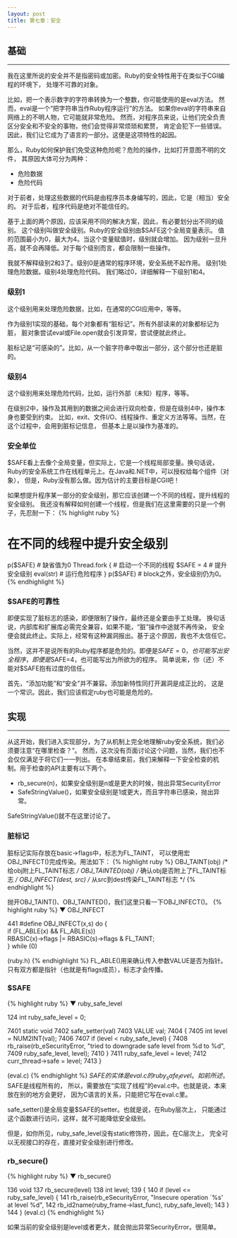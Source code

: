 ```yaml
---
layout: post
title: 第七章：安全
---
```


## 基础
----

我在这里所说的安全并不是指密码或加密。Ruby的安全特性用于在类似于CGI编程的环境下， 处理不可靠的对象。

比如，把一个表示数字的字符串转换为一个整数，你可能使用的是eval方法。 然而，eval是一个“把字符串当作Ruby程序运行”的方法。 如果你eval的字符串来自网络上的不明人物，它可能就非常危险。 然而，对程序员来说，让他们完全负责区分安全和不安全的事物，他们会觉得非常烦琐和累赘， 肯定会犯下一些错误。因此，我们让它成为了语言的一部分。这便是这项特性的起因。

那么，Ruby如何保护我们免受这种危险呢？危险的操作，比如打开意图不明的文件， 其原因大体可分为两种：

-  危险数据
-  危险代码

对于前者，处理这些数据的代码是由程序员本身编写的，因此，它是（相当）安全的。 对于后者，程序代码是绝对不能信任的。

基于上面的两个原因，应该采用不同的解决方案，因此，有必要划分出不同的级别。 这个级别叫做安全级别。Ruby的安全级别由$SAFE这个全局变量表示。 值的范围最小为0，最大为4。当这个变量赋值时，级别就会增加。 因为级别一旦升高，就不会再降低。对于每个级别而言，都会限制一些操作。

我就不解释级别2和3了。级别0是通常的程序环境，安全系统不起作用。 级别1处理危险数据。级别4处理危险代码。 我们略过0，详细解释一下级别1和4。

### 级别1

这个级别用来处理危险数据，比如，在通常的CGI应用中，等等。

作为级别1实现的基础，每个对象都有“脏标记”。所有外部读来的对象都标记为脏， 脏对象尝试eval或File.open就会引发异常，尝试便就此终止。

脏标记是“可感染的”。比如，从一个脏字符串中取出一部分，这个部分也还是脏的。

### 级别4

这个级别用来处理危险代码，比如，运行外部（未知）程序，等等。

在级别2中，操作及其用到的数据之间会进行双向检查，但是在级别4中，操作本身也要受到约束。 比如，exit、文件I/O、线程操作、重定义方法等等。当然，在这个过程中，会用到脏标记信息， 但基本上是以操作为基准的。

### 安全单位

$SAFE看上去像个全局变量，但实际上，它是一个线程局部变量。换句话说， Ruby的安全系统工作在线程单元上。在Java和.NET中，可以授权给每个组件（对象）， 但是，Ruby没有那么做。因为估计的主要目标是CGI吧！

如果想提升程序某一部分的安全级别，那它应该创建一个不同的线程，提升线程的安全级别。 我还没有解释如何创建一个线程，但是我们在这里需要的只是一个例子，先忍耐一下：
{% highlight ruby %}
# 在不同的线程中提升安全级别
p($SAFE)   # 缺省值为0
Thread.fork {    # 启动一个不同的线程
    $SAFE = 4    # 提升安全级别
    eval(str)    # 运行危险程序
}
p($SAFE)   # block之外，安全级别仍为0。
{% endhighlight %}

### $SAFE的可靠性

即便实现了脏标志的感染，即便限制了操作，最终还是全要由手工处理。 换句话说，内部库和扩展库必需完全兼容，如果不能，“脏”操作中途就不再传染， 安全便会就此终止。实际上，经常有这种漏洞报出。基于这个原因，我也不太信任它。

当然，这并不是说所有的Ruby程序都是危险的。即便是$SAFE=0， 也可能写出安全程序，即便是$SAFE=4，也可能写出为所欲为的程序。 简单说来，你（还）不能对$SAFE抱有过度的信任。

首先，“添加功能”和“安全”并不兼容。添加新特性同打开漏洞是成正比的， 这是一个常识。因此，我们应该假定ruby也可能是危险的。

## 实现
----

从这开始，我们进入实现部分，为了从机制上完全地理解ruby安全系统，我们必须要注意“在哪里检查？”。 然而，这次没有页面讨论这个问题，当然，我们也不会仅仅满足于将它们一一列出。 在本章结束前，我们来解释一下安全检查的机制。用于检查的API主要有以下两个。

- rb_secure(n)，如果安全级别是n或是更大的时候，抛出异常SecurityError
- SafeStringValue()，如果安全级别是1或更大，而且字符串已感染，抛出异常。

SafeStringValue()就不在这里讨论了。

### 脏标记

脏标记实际存放在basic->flags中，标志为FL_TAINT， 可以使用宏OBJ_INFECT()完成传染。用法如下：
{% highlight ruby %}
OBJ_TAINT(obj)            /* 给obj附上FL_TAINT标志 */
OBJ_TAINTED(obj)          /* 确认obj是否附上了FL_TAINT标志 */
OBJ_INFECT(dest, src)     /* 从src到dest传染FL_TAINT标志 */
{% endhighlight %}

抛开OBJ_TAINT()、OBJ_TAINTED()，我们这里只看一下OBJ_INFECT()。
{% highlight ruby %}
▼ OBJ_INFECT

 441  #define OBJ_INFECT(x,s) do {                             \
          if (FL_ABLE(x) && FL_ABLE(s))                        \
              RBASIC(x)->flags |= RBASIC(s)->flags & FL_TAINT; \
      } while (0)

(ruby.h)
{% endhighlight %}
FL_ABLE()用来确认传入参数VALUE是否为指针。 只有双方都是指针（也就是有flags成员），标志才会传播。

### $SAFE

{% highlight ruby %}
▼ ruby_safe_level

 124  int ruby_safe_level = 0;

7401  static void
7402  safe_setter(val)
7403      VALUE val;
7404  {
7405      int level = NUM2INT(val);
7406
7407      if (level < ruby_safe_level) {
7408          rb_raise(rb_eSecurityError, "tried to downgrade safe level from %d to %d",
7409                   ruby_safe_level, level);
7410      }
7411      ruby_safe_level = level;
7412      curr_thread->safe = level;
7413  }

(eval.c)
{% endhighlight  %}
$SAFE的实体是eval.c的ruby_safe_level。如前所述，$SAFE是线程所有的， 所以，需要放在“实现了线程”的eval.c中。也就是说，本来放在别的地方会更好， 因为C语言的关系，只能把它写在eval.c里。

safe_setter()是全局变量$SAFE的setter。也就是说，在Ruby层次上， 只能通过这个函数进行访问，这样，就不可能降低安全级别。

但是，如你所见，ruby_safe_level没有static修饰符，因此，在C层次上， 完全可以无视接口的存在，直接对安全级别进行修改。

### rb_secure()
{% highlight ruby %}
▼ rb_secure()

 136  void
 137  rb_secure(level)
 138      int level;
 139  {
 140      if (level <= ruby_safe_level) {
 141          rb_raise(rb_eSecurityError, "Insecure operation `%s' at level %d",
 142                   rb_id2name(ruby_frame->last_func), ruby_safe_level);
 143      }
 144  }
(eval.c)
{% endhighlight %}

如果当前的安全级别是level或者更大，就会抛出异常SecurityError。很简单。
